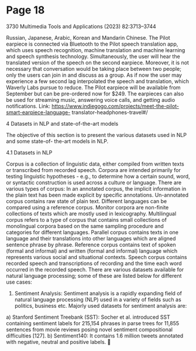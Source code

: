 # Page 18

3730                                            Multimedia Tools and Applications (2023) 82:3713–3744


Russian, Japanese, Arabic, Korean and Mandarin Chinese. The Pilot earpiece is connected via
Bluetooth to the Pilot speech translation app, which uses speech recognition, machine
translation and machine learning and speech synthesis technology. Simultaneously, the
user will hear the translated version of the speech on the second earpiece. Moreover, it is
not necessary that conversation would be taking place between two people; only the
users can join in and discuss as a group. As if now the user may experience a few second
lag interpolated the speech and translation, which Waverly Labs pursue to reduce. The
Pilot earpiece will be available from September but can be pre-ordered now for $249.
The earpieces can also be used for streaming music, answering voice calls, and getting
audio notifications.
   Link: https://www.indiegogo.com/projects/meet-the-pilot-smart-earpiece-language-
translator-headphones-travel#/


4 Datasets in NLP and state-of-the-art models

The objective of this section is to present the various datasets used in NLP and some state-of-
the-art models in NLP.

4.1 Datasets in NLP

Corpus is a collection of linguistic data, either compiled from written texts or transcribed from
recorded speech. Corpora are intended primarily for testing linguistic hypotheses - e.g., to
determine how a certain sound, word, or syntactic construction is used across a culture or
language. There are various types of corpus: In an annotated corpus, the implicit information in
the plain text has been made explicit by specific annotations. Un-annotated corpus contains
raw state of plain text. Different languages can be compared using a reference corpus. Monitor
corpora are non-finite collections of texts which are mostly used in lexicography. Multilingual
corpus refers to a type of corpus that contains small collections of monolingual corpora
based on the same sampling procedure and categories for different languages. Parallel
corpus contains texts in one language and their translations into other languages which
are aligned sentence phrase by phrase. Reference corpus contains text of spoken (formal
and informal) and written (formal and informal) language which represents various social
and situational contexts. Speech corpus contains recorded speech and transcriptions of
recording and the time each word occurred in the recorded speech. There are various
datasets available for natural language processing; some of these are listed below for
different use cases:

1. Sentiment Analysis: Sentiment analysis is a rapidly expanding field of natural language
   processing (NLP) used in a variety of fields such as politics, business etc. Majorly used
   datasets for sentiment analysis are:

a) Stanford Sentiment Treebank (SST): Socher et al. introduced SST containing sentiment
   labels for 215,154 phrases in parse trees for 11,855 sentences from movie reviews posing
   novel sentiment compositional difficulties [127].
b) Sentiment140: It contains 1.6 million tweets annotated with negative, neutral and positive
   labels.

